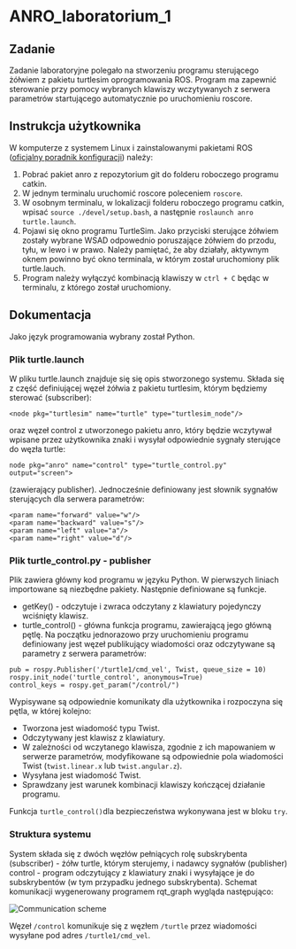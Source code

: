 # ANRO_laboratorium_1


## Zadanie
Zadanie laboratoryjne polegało na stworzeniu programu sterującego żółwiem z pakietu turtlesim oprogramowania ROS. Program ma zapewnić sterowanie przy pomocy wybranych klawiszy wczytywanych z serwera parametrów startującego automatycznie po uruchomieniu roscore.

## Instrukcja użytkownika
W komputerze z systemem Linux i zainstalowanymi pakietami ROS ([oficjalny poradnik konfiguracji](http://wiki.ros.org/ROS/Tutorials/InstallingandConfiguringROSEnvironment)) należy:
1. Pobrać pakiet anro z repozytorium git do folderu roboczego programu catkin.
2. W jednym terminalu uruchomić roscore poleceniem `roscore`.
3. W osobnym terminalu, w lokalizacji folderu roboczego programu catkin, wpisać  `source ./devel/setup.bash`, a następnie `roslaunch anro turtle.launch`.
4. Pojawi się okno programu TurtleSim. Jako przyciski sterujące żółwiem zostały wybrane WSAD odpowednio poruszające żółwiem do przodu, tyłu, w lewo i w prawo. Należy pamiętać, że aby działały, aktywnym oknem powinno być okno terminala, w którym został uruchomiony plik turtle.lauch.
5. Program należy wyłączyć kombinacją klawiszy w `ctrl + C` będąc w terminalu, z którego został uruchomiony.

## Dokumentacja
Jako język programowania wybrany został Python. 

### Plik turtle.launch
W pliku turtle.launch znajduje się się opis stworzonego systemu. Składa się z część definiującej węzeł żółwia z pakietu turtlesim, którym będziemy sterować (subscriber):

```<node pkg="turtlesim" name="turtle" type="turtlesim_node"/>```

oraz węzeł control z utworzonego pakietu anro, który będzie wczytywał wpisane przez użytkownika znaki i wysyłał odpowiednie sygnały sterujące do węzła turtle:

```node pkg="anro" name="control" type="turtle_control.py" output="screen">```

(zawierający publisher). Jednocześnie definiowany jest słownik sygnałów sterujących dla serwera parametrów:

```
<param name="forward" value="w"/> 
<param name="backward" value="s"/>
<param name="left" value="a"/>
<param name="right" value="d"/>
```

### Plik turtle_control.py - publisher
Plik zawiera główny kod programu w języku Python. W pierwszych liniach importowane są niezbędne pakiety. Następnie definiowane są funkcje.

* getKey() - odczytuje i zwraca odczytany z klawiatury pojedynczy wciśnięty klawisz.
* turtle_control() - główna funkcja programu, zawierającą jego główną pętlę. Na początku jednorazowo przy uruchomieniu programu definiowany jest węzeł publikujący wiadomości oraz odczytywane są parametry z serwera parametrów:

```
pub = rospy.Publisher('/turtle1/cmd_vel', Twist, queue_size = 10)
rospy.init_node('turtle_control', anonymous=True)
control_keys = rospy.get_param("/control/")
```

Wypisywane są odpowiednie komunikaty dla użytkownika i rozpoczyna się pętla, w której kolejno:
* Tworzona jest wiadomość typu Twist.
* Odczytywany jest klawisz z klawiatury.
* W zależności od wczytanego klawisza, zgodnie z ich mapowaniem w serwerze parametrów, modyfikowane są odpowiednie pola wiadomości Twist (`twist.linear.x` lub `twist.angular.z`).
* Wysyłana jest wiadomość Twist.
* Sprawdzany jest warunek kombinacji klawiszy kończącej działanie programu.

Funkcja `turtle_control()`dla bezpieczeństwa wykonywana jest w bloku `try`.

### Struktura systemu
System składa się z dwóch węzłów pełniących rolę subskrybenta (subscriber) - żółw turtle, którym sterujemy, i nadawcy sygnałów (publisher) control - program odczytujący z klawiatury znaki i wysyłające je do subskrybentów (w tym przypadku jednego subskrybenta). Schemat komunikacji wygenerowany programem rqt_graph wygląda następująco:

![Communication scheme](https://raw.githubusercontent.com/pw-eiti-anro-20l/bochenski_dudzisz/master/communication.png)

Węzeł `/control` komunikuje się z węzłem `/turtle` przez wiadomości wysyłane pod adres `/turtle1/cmd_vel`.
